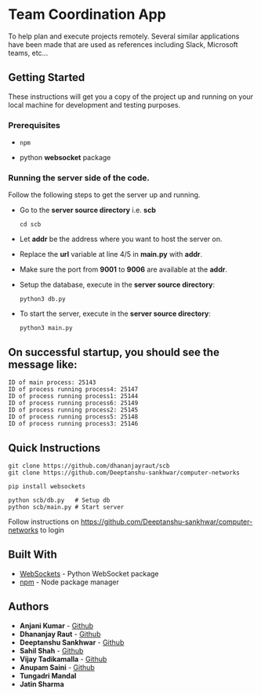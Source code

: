# Team Coordination App
To help plan and execute projects remotely. Several similar applications have been made that are used as references including Slack, Microsoft teams, etc...

## Getting Started

These instructions will get you a copy of the project up and running on your local machine for development and testing purposes. 

### Prerequisites


* ```npm```

* python **websocket** package


### Running the server side of the code.

Follow the following steps to get the server up and running.

* Go to the **server source directory** i.e. **scb**

  ``` cd scb ```
* Let **addr** be the address where you want to host the server on.
  
* Replace the **url** variable at line 4/5 in **main.py** with **addr**. 

* Make sure the port from **9001** to **9006** are available at the **addr**.

* Setup the database, execute in the **server source directory**:

  ```python3 db.py```

* To start the server, execute in the **server source directory**:

  ```python3 main.py```


## On successful startup, you should see the message like:
```
ID of main process: 25143
ID of process running process4: 25147
ID of process running process1: 25144
ID of process running process6: 25149
ID of process running process2: 25145
ID of process running process5: 25148
ID of process running process3: 25146
```


## Quick Instructions

```
git clone https://github.com/dhananjayraut/scb
git clone https://github.com/Deeptanshu-sankhwar/computer-networks

pip install websockets

python scb/db.py   # Setup db
python scb/main.py # Start server
```

Follow instructions on https://github.com/Deeptanshu-sankhwar/computer-networks to login


## Built With

* [WebSockets](https://pypi.org/project/websockets/) - Python WebSocket package
* [npm](https://www.npmjs.com/) - Node package manager

## Authors


* **Anjani Kumar** - [Github](https://github.com/anjani-1)  
* **Dhananjay Raut** - [Github](https://github.com/dhananjayraut)
* **Deeptanshu Sankhwar** - [Github](https://github.com/Deeptanshu-sankhwar)
* **Sahil Shah** - [Github](https://github.com/megatron10/)
* **Vijay Tadikamalla** - [Github](https://github.com/vijayphoenix)
* **Anupam Saini** - [Github](https://github.com/anupamsaini98)
* **Tungadri Mandal**
* **Jatin Sharma**






